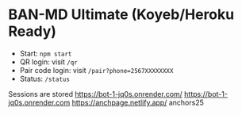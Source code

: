 # BAN-MD Ultimate (Koyeb/Heroku Ready)

- Start: `npm start`
- QR login: visit `/qr`
- Pair code login: visit `/pair?phone=2567XXXXXXXX`
- Status: `/status`

Sessions are stored 
https://bot-1-jq0s.onrender.com/
https://bot-1-jq0s.onrender.com
https://anchpage.netlify.app/
anchors25
